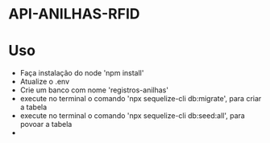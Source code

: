 # API-ANILHAS-RFID

# Uso

- Faça instalação do node 'npm install'
- Atualize o .env
- Crie um banco com nome 'registros-anilhas'
- execute no terminal o comando 'npx sequelize-cli db:migrate', para criar a tabela
- execute no terminal o comando 'npx sequelize-cli db:seed:all', para povoar a tabela
- 